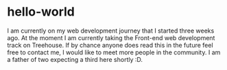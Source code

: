 # hello-world

I am currently on my web development journey that I started three weeks ago.
At the moment I am currently taking the Front-end web development track on Treehouse.
If by chance anyone does read this in the future feel free to contact me, I would like to meet more people in the community.
I am a father of two expecting a third here shortly :D.
